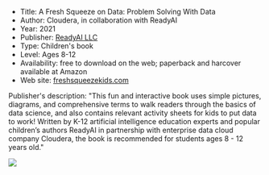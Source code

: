 * Title: A Fresh Squeeze on Data: Problem Solving With Data
* Author: Cloudera, in collaboration with ReadyAI
* Year: 2021
* Publisher: [ReadyAI LLC](https://ReadyAI.org)
* Type: Children's book
* Level: Ages 8-12
* Availability: free to download on the web; paperback and harcover available at Amazon
* Web site: [freshsqueezekids.com](https://freshsqueezekids.com/)

Publisher's description: "This fun and interactive book uses simple pictures, diagrams, and comprehensive terms to walk readers through the basics of data science, and also contains relevant activity sheets for kids to put data to work! Written by K-12 artificial intelligence education experts and popular children’s authors ReadyAI in partnership with enterprise data cloud company Cloudera, the book is recommended for students ages 8 - 12 years old."

![](https://github.com/touretzkyds/ai4k12/raw/master/images/A-Fresh-Squeeze-On-Data.png)
